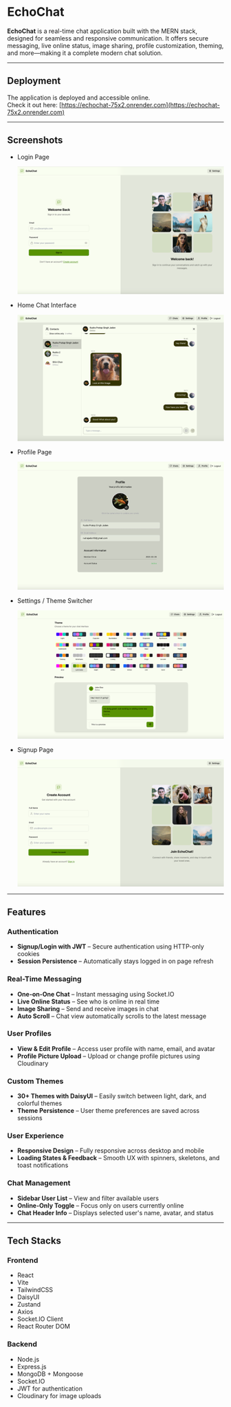 # EchoChat

**EchoChat** is a real-time chat application built with the MERN stack, designed for seamless and responsive communication. It offers secure messaging, live online status, image sharing, profile customization, theming, and more—making it a complete modern chat solution.

---

## Deployment

The application is deployed and accessible online.  
Check it out here: [https://echochat-75x2.onrender.com](https://echochat-75x2.onrender.com)

---

## Screenshots

- Login Page
  
  ![](./assets/login_page.png)

- Home Chat Interface
  
  ![](./assets/home_page.png)

- Profile Page
  
  ![](./assets/profile_page.png)

- Settings / Theme Switcher
  
  ![](./assets/settings_page.png)

- Signup Page 
  
  ![](./assets/signup_page.png)

---

## Features

### Authentication

- **Signup/Login with JWT** – Secure authentication using HTTP-only cookies
- **Session Persistence** – Automatically stays logged in on page refresh

### Real-Time Messaging

- **One-on-One Chat** – Instant messaging using Socket.IO
- **Live Online Status** – See who is online in real time
- **Image Sharing** – Send and receive images in chat
- **Auto Scroll** – Chat view automatically scrolls to the latest message

### User Profiles

- **View & Edit Profile** – Access user profile with name, email, and avatar
- **Profile Picture Upload** – Upload or change profile pictures using Cloudinary

### Custom Themes

- **30+ Themes with DaisyUI** – Easily switch between light, dark, and colorful themes
- **Theme Persistence** – User theme preferences are saved across sessions

### User Experience

- **Responsive Design** – Fully responsive across desktop and mobile
- **Loading States & Feedback** – Smooth UX with spinners, skeletons, and toast notifications

### Chat Management

- **Sidebar User List** – View and filter available users
- **Online-Only Toggle** – Focus only on users currently online
- **Chat Header Info** – Displays selected user's name, avatar, and status

---

## Tech Stacks

### Frontend

- React
- Vite
- TailwindCSS
- DaisyUI
- Zustand
- Axios
- Socket.IO Client
- React Router DOM

### Backend

- Node.js
- Express.js
- MongoDB + Mongoose
- Socket.IO
- JWT for authentication
- Cloudinary for image uploads

  
